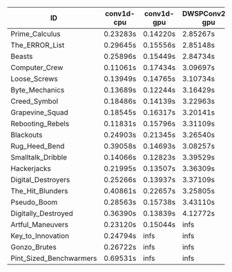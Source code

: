 |ID|conv1d-cpu|conv1d-gpu|DWSPConv2D-gpu|gemm-gpu|avg|
|-|-|-|-|-|-|
|Prime_Calculus|0.23283s|0.14220s|2.85267s|1.70721s|1.23373s|
|The_ERROR_List|0.29645s|0.15556s|2.85148s|1.89516s|1.29966s|
|Beasts|0.25896s|0.15449s|2.84734s|1.94094s|1.30043s|
|Computer_Crew|0.11061s|0.17434s|3.09697s|1.86357s|1.31137s|
|Loose_Screws|0.13949s|0.14765s|3.10734s|1.94543s|1.33498s|
|Byte_Mechanics|0.13689s|0.12244s|3.16429s|1.92285s|1.33662s|
|Creed_Symbol|0.18486s|0.14139s|3.22963s|1.93039s|1.37157s|
|Grapevine_Squad|0.18545s|0.16317s|3.20141s|1.97161s|1.38041s|
|Rebooting_Rebels|0.11831s|0.15796s|3.31109s|1.94647s|1.38346s|
|Blackouts|0.24903s|0.21345s|3.26540s|1.92623s|1.41353s|
|Rug_Heed_Bend|0.39058s|0.14693s|3.08257s|2.03486s|1.41374s|
|Smalltalk_Dribble|0.14066s|0.12823s|3.39529s|2.00273s|1.41673s|
|Hackerjacks|0.21995s|0.13507s|3.36309s|2.11731s|1.45885s|
|Digital_Destroyers|0.25266s|0.13937s|3.37109s|2.13176s|1.47372s|
|The_Hit_Blunders|0.40861s|0.22657s|3.25805s|2.12843s|1.50542s|
|Pseudo_Boom|0.28563s|0.15738s|3.43110s|2.21569s|1.52245s|
|Digitally_Destroyed|0.36390s|0.13839s|4.12772s|2.44856s|1.76964s|
|Artful_Maneuvers|0.23120s|0.15044s|infs|1.95531s|infs|
|Key_to_Innovation|0.24794s|infs|infs|2.82378s|infs|
|Gonzo_Brutes|0.26722s|infs|infs|infs|infs|
|Pint_Sized_Benchwarmers|0.69531s|infs|infs|4.41700s|infs|
